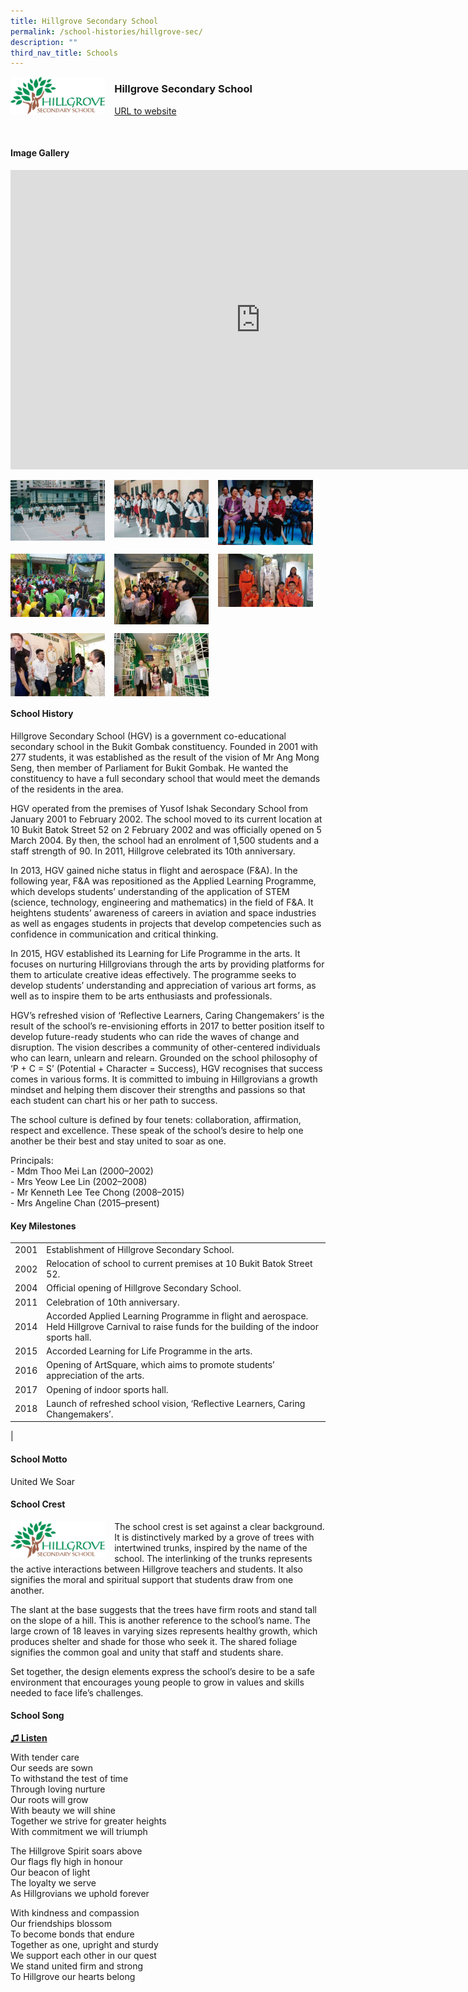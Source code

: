 ```yaml
---
title: Hillgrove Secondary School
permalink: /school-histories/hillgrove-sec/
description: ""
third_nav_title: Schools
---
```

<img align="left" style="width:30%;margin-right:15px;" src="/images/hillgrovesec1.jpg">

### **Hillgrove Secondary School** 
[URL to website](https://www.hillgrovesec.moe.edu.sg/) 

<br clear="left">

#### **Image Gallery**
<iframe src="https://docs.google.com/presentation/d/e/2PACX-1vSIN1BQuekyl1SOTS8goxGJuvCm545Zhfj41M3enLLzgob8rNXABlr9KZ7rHJkTmcYad7_Aqji-_yDl/embed?start=false&amp;loop=true&amp;delayms=5000" frameborder="0" width="800" height="479" allowfullscreen="true"></iframe>

<p><a href="/images/hillgrovesec2.jpg">  
<img align="left" style="width:30%;margin-right:15px;" src="/images/hillgrovesec2.jpg">
</a></p>

<p><a href="/images/hillgrovesec3.jpg">  
<img align="left" style="width:30%;margin-right:15px;" src="/images/hillgrovesec3.jpg">
</a></p>

<p><a href="/images/hillgrovesec4.jpg">  
<img align="left" style="width:30%;margin-right:15px;" src="/images/hillgrovesec4.jpg">
</a></p>

<br clear="left">

<p><a href="/images/hillgrovesec5.jpg">  
<img align="left" style="width:30%;margin-right:15px;" src="/images/hillgrovesec5.jpg">
</a></p>

<p><a href="/images/hillgrovesec6.jpg">  
<img align="left" style="width:30%;margin-right:15px;" src="/images/hillgrovesec6.jpg">
</a></p>

<p><a href="/images/hillgrovesec7.jpg">  
<img align="left" style="width:30%;margin-right:15px;" src="/images/hillgrovesec7.jpg">
</a></p>

<br clear="left">

<p><a href="/images/hillgrovesec8.jpg">  
<img align="left" style="width:30%;margin-right:15px;" src="/images/hillgrovesec8.jpg">
</a></p>

<p><a href="/images/hillgrovesec9.jpg">  
<img align="left" style="width:30%;margin-right:15px;" src="/images/hillgrovesec9.jpg">
</a></p>

<br clear="left">

#### **School History**
Hillgrove Secondary School (HGV) is a government co-educational secondary school in the Bukit Gombak constituency. Founded in 2001 with 277 students, it was established as the result of the vision of Mr Ang Mong Seng, then member of Parliament for Bukit Gombak. He wanted the constituency to have a full secondary school that would meet the demands of the residents in the area.

HGV operated from the premises of Yusof Ishak Secondary School from January 2001 to February 2002. The school moved to its current location at 10 Bukit Batok Street 52 on 2 February 2002 and was officially opened on 5 March 2004. By then, the school had an enrolment of 1,500 students and a staff strength of 90. In 2011, Hillgrove celebrated its 10th anniversary.

In 2013, HGV gained niche status in flight and aerospace (F&amp;A). In the following year, F&amp;A was repositioned as the Applied Learning Programme, which develops students’ understanding of the application of STEM (science, technology, engineering and mathematics) in the field of F&amp;A. It heightens students’ awareness of careers in aviation and space industries as well as engages students in projects that develop competencies such as confidence in communication and critical thinking.

In 2015, HGV established its Learning for Life Programme in the arts. It focuses on nurturing Hillgrovians through the arts by providing platforms for them to articulate creative ideas effectively. The programme seeks to develop students’ understanding and appreciation of various art forms, as well as to inspire them to be arts enthusiasts and professionals.

HGV’s refreshed vision of ‘Reflective Learners, Caring Changemakers’ is the result of the school’s re-envisioning efforts in 2017 to better position itself to develop future-ready students who can ride the waves of change and disruption. The vision describes a community of other-centered individuals who can learn, unlearn and relearn. Grounded on the school philosophy of ‘P + C = S’ (Potential + Character = Success), HGV recognises that success comes in various forms. It is committed to imbuing in Hillgrovians a growth mindset and helping them discover their strengths and passions so that each student can chart his or her path to success.

The school culture is defined by four tenets: collaboration, affirmation, respect and excellence. These speak of the school’s desire to help one another be their best and stay united to soar as one.

Principals:<br>
\- Mdm Thoo Mei Lan (2000–2002)<br>
\- Mrs Yeow Lee Lin (2002–2008)<br>
\- Mr Kenneth Lee Tee Chong (2008–2015)<br>
\- Mrs Angeline Chan (2015–present)

#### **Key Milestones**

|  |  |
|:---:|---|
| 2001 | Establishment of Hillgrove Secondary School. |
| 2002 | Relocation of school to current premises at 10 Bukit Batok Street 52. |
| 2004 | Official opening of Hillgrove Secondary School. |
| 2011 | Celebration of 10th anniversary. |
| 2014 | Accorded Applied Learning Programme in flight and aerospace. Held Hillgrove Carnival to raise funds for the building of the indoor sports hall. |
| 2015 | Accorded Learning for Life Programme in the arts. |
| 2016 | Opening of ArtSquare, which aims to promote students’ appreciation of the arts. |
| 2017 | Opening of indoor sports hall. |
| 2018 | Launch of refreshed school vision, ‘Reflective Learners, Caring Changemakers’. |
|

#### **School Motto**
United We Soar

#### **School Crest**
<img align="left" style="width:30%;margin-right:15px;" src="/images/hillgrovesec1.jpg">

The school crest is set against a clear background. It is distinctively marked by a grove of trees with intertwined trunks, inspired by the name of the school. The interlinking of the trunks represents the active interactions between Hillgrove teachers and students. It also signifies the moral and spiritual support that students draw from one another.&nbsp;

The slant at the base suggests that the trees have firm roots and stand tall on the slope of a hill. This is another reference to the school’s name. The large crown of 18 leaves in varying sizes represents healthy growth, which produces shelter and shade for those who seek it. The shared foliage signifies the common goal and unity that staff and students share.&nbsp;

Set together, the design elements express the school’s desire to be a safe environment that encourages young people to grow in values and skills needed to face life’s challenges.

#### **School Song**
<a target="\_blank" href="https://drive.google.com/file/d/1V9TZOUf79IMNfBjJR2xZ4CkieW_URtVp/view?usp=share_link">**♫ Listen**</a> 

With tender care<br>
Our seeds are sown<br>
To withstand the test of time<br>
Through loving nurture<br>
Our roots will grow<br>
With beauty we will shine<br>
Together we strive for greater heights<br>
With commitment we will triumph

The Hillgrove Spirit soars above<br>
Our flags fly high in honour<br>
Our beacon of light<br>
The loyalty we serve<br>
As Hillgrovians we uphold forever

With kindness and compassion<br>
Our friendships blossom<br>
To become bonds that endure<br>
Together as one, upright and sturdy<br>
We support each other in our quest<br>
We stand united firm and strong<br>
To Hillgrove our hearts belong
